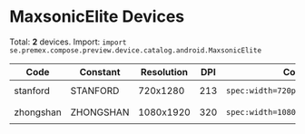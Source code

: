 # MaxsonicElite Devices

Total: **2** devices. Import: `import se.premex.compose.preview.device.catalog.android.MaxsonicElite`

| Code | Constant | Resolution | DPI | Compose Spec | Preview Usage |
|------|----------|------------|-----|-------------|---------------|
| stanford | STANFORD | 720x1280 | 213 | `spec:width=720px,height=1280px,dpi=213` | `@Preview(device = MaxsonicElite.STANFORD)` |
| zhongshan | ZHONGSHAN | 1080x1920 | 320 | `spec:width=1080px,height=1920px,dpi=320` | `@Preview(device = MaxsonicElite.ZHONGSHAN)` |

<!-- Generated automatically. Do not edit manually. -->
